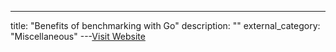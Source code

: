 ---
title: "Benefits of benchmarking with Go"
description: ""
external_category: "Miscellaneous"
---[Visit Website](https://medium.com/tokopedia-engineering/benefits-of-benchmarking-with-go-f8bfa177f7fa)

